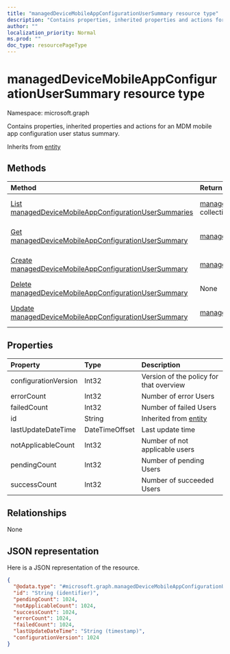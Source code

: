 ```yaml
---
title: "managedDeviceMobileAppConfigurationUserSummary resource type"
description: "Contains properties, inherited properties and actions for an MDM mobile app configuration user status summary."
author: ""
localization_priority: Normal
ms.prod: ""
doc_type: resourcePageType
---
```


# managedDeviceMobileAppConfigurationUserSummary resource type


Namespace: microsoft.graph

Contains properties, inherited properties and actions for an MDM mobile app configuration user status summary.


Inherits from [entity](../resources/entity.md)

## Methods
|Method|Return Type|Description|
|:---|:---|:---|
|[List managedDeviceMobileAppConfigurationUserSummaries](../api/manageddevicemobileappconfigurationusersummary-list.md)|[managedDeviceMobileAppConfigurationUserSummary](../resources/manageddevicemobileappconfigurationusersummary.md) collection|List properties and relationships of the [managedDeviceMobileAppConfigurationUserSummary](../resources/manageddevicemobileappconfigurationusersummary.md) objects.|
|[Get managedDeviceMobileAppConfigurationUserSummary](../api/manageddevicemobileappconfigurationusersummary-get.md)|[managedDeviceMobileAppConfigurationUserSummary](../resources/manageddevicemobileappconfigurationusersummary.md)|Read properties and relationships of the [managedDeviceMobileAppConfigurationUserSummary](../resources/manageddevicemobileappconfigurationusersummary.md) object.|
|[Create managedDeviceMobileAppConfigurationUserSummary](../api/manageddevicemobileappconfigurationusersummary-create.md)|[managedDeviceMobileAppConfigurationUserSummary](../resources/manageddevicemobileappconfigurationusersummary.md)|Create a new [managedDeviceMobileAppConfigurationUserSummary](../resources/manageddevicemobileappconfigurationusersummary.md) object.|
|[Delete managedDeviceMobileAppConfigurationUserSummary](../api/manageddevicemobileappconfigurationusersummary-delete.md)|None|Deletes a [managedDeviceMobileAppConfigurationUserSummary](../resources/manageddevicemobileappconfigurationusersummary.md).|
|[Update managedDeviceMobileAppConfigurationUserSummary](../api/manageddevicemobileappconfigurationusersummary-update.md)|[managedDeviceMobileAppConfigurationUserSummary](../resources/manageddevicemobileappconfigurationusersummary.md)|Update the properties of a [managedDeviceMobileAppConfigurationUserSummary](../resources/manageddevicemobileappconfigurationusersummary.md) object.|

## Properties
|Property|Type|Description|
|:---|:---|:---|
|configurationVersion|Int32|Version of the policy for that overview|
|errorCount|Int32|Number of error Users|
|failedCount|Int32|Number of failed Users|
|id|String| Inherited from [entity](../resources/entity.md)|
|lastUpdateDateTime|DateTimeOffset|Last update time|
|notApplicableCount|Int32|Number of not applicable users|
|pendingCount|Int32|Number of pending Users|
|successCount|Int32|Number of succeeded Users|

## Relationships
None

## JSON representation
Here is a JSON representation of the resource.
<!-- {
  "blockType": "resource",
  "keyProperty": "id",
  "@odata.type": "microsoft.graph.managedDeviceMobileAppConfigurationUserSummary",
  "baseType": "microsoft.graph.entity",
  "openType": false
}
-->
``` json
{
  "@odata.type": "#microsoft.graph.managedDeviceMobileAppConfigurationUserSummary",
  "id": "String (identifier)",
  "pendingCount": 1024,
  "notApplicableCount": 1024,
  "successCount": 1024,
  "errorCount": 1024,
  "failedCount": 1024,
  "lastUpdateDateTime": "String (timestamp)",
  "configurationVersion": 1024
}
```

